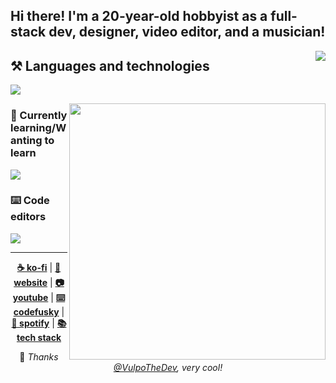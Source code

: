 <!-- Feel free to fork or copy me profile README, I don't mind! -->

## Hi there! I'm a 20-year-old hobbyist as a full-stack dev, designer, video editor, and a musician!
  <p>
    <img align="right" src="https://lanyard.cnrad.dev/api/578263388442984463">
  </p>
  
## ⚒️ Languages and technologies

![](https://skillicons.dev/icons?i=nodejs,js,ts,py,go,tailwind,sass,vue,react,svelte,astro,flask,fastapi,graphql,docker,figma,ps,pr,ae&perline=7)

<a href="https://github.com/anuraghazra/github-readme-stats">
<img align="right" width="410" src="https://github-readme-stats.vercel.app/api/top-langs/?username=skepfusky&layout=compact&theme=tokyonight&langs_count=10&hide_border=true&include_all_commits=true&card_width=320&hide=jupyter%20notebook">
  </a>

### 🧠 Currently learning/Wanting to learn

![](https://skillicons.dev/icons?i=supabase,rust,redis,postgres,cassandra,processing,lit)

### ⌨️ Code editors

![](https://skillicons.dev/icons?i=vscode,neovim,vim)

----

<div align="center">

<strong><a href="https://ko-fi.com/skepfusky">☕ ko-fi</a></strong> | 
<strong><a href="https://skepfusky.xyz">🦊 website</a></strong> |
<strong><a href="https://www.youtube.com/skepfusky97">📷 youtube</a></strong> |
<strong><a href="https://www.youtube.com/channel/UCyATIf6yANiY5mewNjAfKvw">⌨️ codefusky</a></strong> |
<strong><a href="https://open.spotify.com/artist/3fouosCOFa1ykd6j9DZkWl">🎵 spotify</a></strong> |
<strong><a href="https://stackshare.io/skepfusky/skepfusky-personal-stack">📚 tech stack</a></strong>
<br/>

💜 <i>Thanks [@VulpoTheDev](https://github.com/VulpoTheDev), very cool!</i>
</div>
